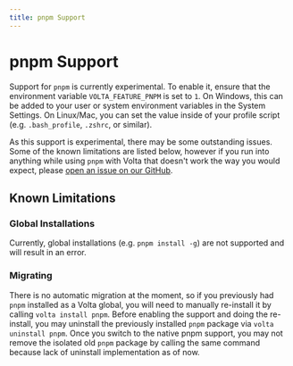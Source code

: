 ```yaml
---
title: pnpm Support
---
```


# pnpm Support

Support for `pnpm` is currently experimental. To enable it, ensure that the environment variable `VOLTA_FEATURE_PNPM` is set to `1`. On Windows, this can be added to your user or system environment variables in the System Settings. On Linux/Mac, you can set the value inside of your profile script (e.g. `.bash_profile`, `.zshrc`, or similar).

As this support is experimental, there may be some outstanding issues. Some of the known limitations are listed below, however if you run into anything while using `pnpm` with Volta that doesn't work the way you would expect, please [open an issue on our GitHub](https://github.com/volta-cli/volta/issues/new).

## Known Limitations

### Global Installations

Currently, global installations (e.g. `pnpm install -g`) are not supported and will result in an error.

### Migrating

There is no automatic migration at the moment, so if you previously had `pnpm` installed as a Volta global, you will need to manually re-install it by calling `volta install pnpm`. Before enabling the support and doing the re-install, you may uninstall the previously installed `pnpm` package via `volta uninstall pnpm`. Once you switch to the native pnpm support, you may not remove the isolated old `pnpm` package by calling the same command because lack of uninstall implementation as of now.
